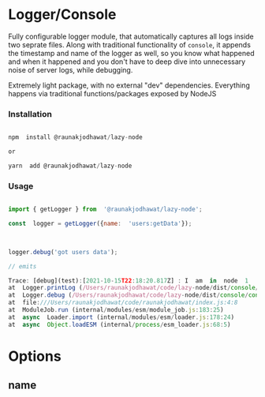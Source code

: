 
# Logger/Console

Fully configurable logger module, that automatically captures all logs inside two seprate files. Along with traditional functionality of `console`, it appends the timestamp and name of the logger as well, so you know what happened and when it happened and you don't have to deep dive into unnecessary noise of server logs, while debugging.

  

Extremely light package, with no external "dev" dependencies. Everything happens via traditional functions/packages exposed by NodeJS

  

### Installation

```javascript

npm  install @raunakjodhawat/lazy-node

or

yarn  add @raunakjodhawat/lazy-node

```

### Usage

```javascript

import { getLogger } from  '@raunakjodhawat/lazy-node';

const  logger = getLogger({name:  'users:getData'});

  

logger.debug('got users data');

// emits

Trace: [debug](test):[2021-10-15T22:18:20.817Z] : I  am  in  node  1
at  Logger.printLog (/Users/raunakjodhawat/code/lazy-node/dist/console/console.js:100:25)
at  Logger.debug (/Users/raunakjodhawat/code/lazy-node/dist/console/console.js:126:23)
at  file:///Users/raunakjodhawat/code/raunakjodhawat/index.js:4:8
at  ModuleJob.run (internal/modules/esm/module_job.js:183:25)
at  async  Loader.import (internal/modules/esm/loader.js:178:24)
at  async  Object.loadESM (internal/process/esm_loader.js:68:5)
```

# Options

## name